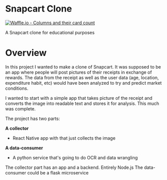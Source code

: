 # Snapcart Clone

[![Waffle.io - Columns and their card count](https://badge.waffle.io/the-neighborhood/snapcart-clone.svg?columns=all)](https://waffle.io/the-neighborhood/snapcart-clone)

A Snapcart clone for educational purposes

# Overview

In this project I wanted to make a clone of Snapcart. It was supposed to be an app where people will post pictures of their receipts in exchange of rewards. The data from the receipt as well as the user data (age, location, expenditure habit, etc) would have been analyzed to try and predict market conditions.

I wanted to start with a simple app that takes picture of the receipt and converts the image into readable text and stores it for analysis. This much was complete.

The project has two parts:

**A collector**
* React Native app with that just collects the image

**A data-consumer** 
* A python service that's going to do OCR and data wrangling

The collector part has an app and a backend. Entirely Node.js
The data-consumer could be a flask microservice
